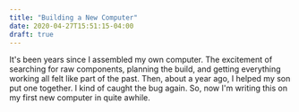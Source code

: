 ```yaml
---
title: "Building a New Computer"
date: 2020-04-27T15:51:15-04:00
draft: true
---
```


It's been years since I assembled my own computer. The excitement of searching for raw components, planning the build, and getting everything working all felt like part of the past. Then, about a year ago, I helped my son put one together. I kind of caught the bug again. So, now I'm writing this on my first new computer in quite awhile.

